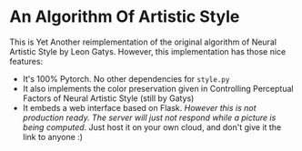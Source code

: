 # An Algorithm Of Artistic Style

This is Yet Another reimplementation of the original algorithm of Neural
Artistic Style by Leon Gatys. However, this implementation has those nice
features:

- It's 100% Pytorch. No other dependencies for `style.py`
- It also implements the color preservation given in Controlling Perceptual
  Factors of Neural Artistic Style (still by Gatys)
- It embeds a web interface based on Flask. _However this is not production
  ready. The server will just not respond while a picture is being computed_.
  Just host it on your own cloud, and don't give it the link to anyone :)
